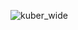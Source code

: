 ![kuber_wide](https://user-images.githubusercontent.com/17061116/219653857-650ec95d-5128-453e-9746-5f0da5ef4cb0.png)

